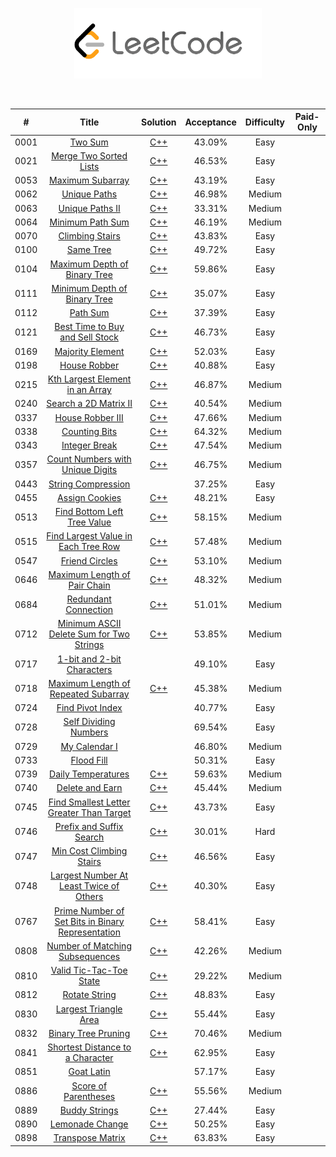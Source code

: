 <p align="center"><img width="300" src="https://raw.githubusercontent.com/ZhaoxiZhang/LeetCodeCrawler/master/pictures/site-logo.png"></p>

<p align="center">
    <img src="https://img.shields.io/badge/52/1019-Solved/Total-blue.svg" alt="">
    <img src="https://img.shields.io/badge/Easy-28-green.svg" alt="">
    <img src="https://img.shields.io/badge/Medium-23-orange.svg" alt="">
    <img src="https://img.shields.io/badge/Hard-1-red.svg" alt="">
</p>

| # | Title | Solution | Acceptance | Difficulty | Paid-Only
|:--:|:-----:|:---------:|:----:|:----:|:----:|
| 0001 | [Two Sum](solutions/0001.two-sum/two-sum.md) | [C++](solutions/0001.two-sum/two-sum.cpp)  | 43.09% | Easy |   |
| 0021 | [Merge Two Sorted Lists](solutions/0021.merge-two-sorted-lists/merge-two-sorted-lists.md) | [C++](solutions/0021.merge-two-sorted-lists/merge-two-sorted-lists.cpp)  | 46.53% | Easy |   |
| 0053 | [Maximum Subarray](solutions/0053.maximum-subarray/maximum-subarray.md) | [C++](solutions/0053.maximum-subarray/maximum-subarray.cpp)  | 43.19% | Easy |   |
| 0062 | [Unique Paths](solutions/0062.unique-paths/unique-paths.md) | [C++](solutions/0062.unique-paths/unique-paths.cpp)  | 46.98% | Medium |   |
| 0063 | [Unique Paths II](solutions/0063.unique-paths-ii/unique-paths-ii.md) | [C++](solutions/0063.unique-paths-ii/unique-paths-ii.cpp)  | 33.31% | Medium |   |
| 0064 | [Minimum Path Sum](solutions/0064.minimum-path-sum/minimum-path-sum.md) | [C++](solutions/0064.minimum-path-sum/minimum-path-sum.cpp)  | 46.19% | Medium |   |
| 0070 | [Climbing Stairs](solutions/0070.climbing-stairs/climbing-stairs.md) | [C++](solutions/0070.climbing-stairs/climbing-stairs.cpp)  | 43.83% | Easy |   |
| 0100 | [Same Tree](solutions/0100.same-tree/same-tree.md) | [C++](solutions/0100.same-tree/same-tree.cpp)  | 49.72% | Easy |   |
| 0104 | [Maximum Depth of Binary Tree](solutions/0104.maximum-depth-of-binary-tree/maximum-depth-of-binary-tree.md) | [C++](solutions/0104.maximum-depth-of-binary-tree/maximum-depth-of-binary-tree.cpp)  | 59.86% | Easy |   |
| 0111 | [Minimum Depth of Binary Tree](solutions/0111.minimum-depth-of-binary-tree/minimum-depth-of-binary-tree.md) | [C++](solutions/0111.minimum-depth-of-binary-tree/minimum-depth-of-binary-tree.cpp)  | 35.07% | Easy |   |
| 0112 | [Path Sum](solutions/0112.path-sum/path-sum.md) | [C++](solutions/0112.path-sum/path-sum.cpp)  | 37.39% | Easy |   |
| 0121 | [Best Time to Buy and Sell Stock](solutions/0121.best-time-to-buy-and-sell-stock/best-time-to-buy-and-sell-stock.md) | [C++](solutions/0121.best-time-to-buy-and-sell-stock/best-time-to-buy-and-sell-stock.cpp)  | 46.73% | Easy |   |
| 0169 | [Majority Element](solutions/0169.majority-element/majority-element.md) | [C++](solutions/0169.majority-element/majority-element.cpp)  | 52.03% | Easy |   |
| 0198 | [House Robber](solutions/0198.house-robber/house-robber.md) | [C++](solutions/0198.house-robber/house-robber.cpp)  | 40.88% | Easy |   |
| 0215 | [Kth Largest Element in an Array](solutions/0215.kth-largest-element-in-an-array/kth-largest-element-in-an-array.md) | [C++](solutions/0215.kth-largest-element-in-an-array/kth-largest-element-in-an-array.cpp)  | 46.87% | Medium |   |
| 0240 | [Search a 2D Matrix II](solutions/0240.search-a-2d-matrix-ii/search-a-2d-matrix-ii.md) | [C++](solutions/0240.search-a-2d-matrix-ii/search-a-2d-matrix-ii.cpp)  | 40.54% | Medium |   |
| 0337 | [House Robber III](solutions/0337.house-robber-iii/house-robber-iii.md) | [C++](solutions/0337.house-robber-iii/house-robber-iii.cpp)  | 47.66% | Medium |   |
| 0338 | [Counting Bits](solutions/0338.counting-bits/counting-bits.md) | [C++](solutions/0338.counting-bits/counting-bits.cpp)  | 64.32% | Medium |   |
| 0343 | [Integer Break](solutions/0343.integer-break/integer-break.md) | [C++](solutions/0343.integer-break/integer-break.cpp)  | 47.54% | Medium |   |
| 0357 | [Count Numbers with Unique Digits](solutions/0357.count-numbers-with-unique-digits/count-numbers-with-unique-digits.md) | [C++](solutions/0357.count-numbers-with-unique-digits/count-numbers-with-unique-digits.cpp)  | 46.75% | Medium |   |
| 0443 | [String Compression](solutions/0443.string-compression/string-compression.md) |  | 37.25% | Easy |   |
| 0455 | [Assign Cookies](solutions/0455.assign-cookies/assign-cookies.md) | [C++](solutions/0455.assign-cookies/assign-cookies.cpp)  | 48.21% | Easy |   |
| 0513 | [Find Bottom Left Tree Value](solutions/0513.find-bottom-left-tree-value/find-bottom-left-tree-value.md) | [C++](solutions/0513.find-bottom-left-tree-value/find-bottom-left-tree-value.cpp)  | 58.15% | Medium |   |
| 0515 | [Find Largest Value in Each Tree Row](solutions/0515.find-largest-value-in-each-tree-row/find-largest-value-in-each-tree-row.md) | [C++](solutions/0515.find-largest-value-in-each-tree-row/find-largest-value-in-each-tree-row.cpp)  | 57.48% | Medium |   |
| 0547 | [Friend Circles](solutions/0547.friend-circles/friend-circles.md) | [C++](solutions/0547.friend-circles/friend-circles.cpp)  | 53.10% | Medium |   |
| 0646 | [Maximum Length of Pair Chain](solutions/0646.maximum-length-of-pair-chain/maximum-length-of-pair-chain.md) | [C++](solutions/0646.maximum-length-of-pair-chain/maximum-length-of-pair-chain.cpp)  | 48.32% | Medium |   |
| 0684 | [Redundant Connection](solutions/0684.redundant-connection/redundant-connection.md) | [C++](solutions/0684.redundant-connection/redundant-connection.cpp)  | 51.01% | Medium |   |
| 0712 | [Minimum ASCII Delete Sum for Two Strings](solutions/0712.minimum-ascii-delete-sum-for-two-strings/minimum-ascii-delete-sum-for-two-strings.md) | [C++](solutions/0712.minimum-ascii-delete-sum-for-two-strings/minimum-ascii-delete-sum-for-two-strings.cpp)  | 53.85% | Medium |   |
| 0717 | [1-bit and 2-bit Characters](solutions/0717.1-bit-and-2-bit-characters/1-bit-and-2-bit-characters.md) |  | 49.10% | Easy |   |
| 0718 | [Maximum Length of Repeated Subarray](solutions/0718.maximum-length-of-repeated-subarray/maximum-length-of-repeated-subarray.md) | [C++](solutions/0718.maximum-length-of-repeated-subarray/maximum-length-of-repeated-subarray.cpp)  | 45.38% | Medium |   |
| 0724 | [Find Pivot Index](solutions/0724.find-pivot-index/find-pivot-index.md) |  | 40.77% | Easy |   |
| 0728 | [Self Dividing Numbers](solutions/0728.self-dividing-numbers/self-dividing-numbers.md) |  | 69.54% | Easy |   |
| 0729 | [My Calendar I](solutions/0729.my-calendar-i/my-calendar-i.md) |  | 46.80% | Medium |   |
| 0733 | [Flood Fill](solutions/0733.flood-fill/flood-fill.md) |  | 50.31% | Easy |   |
| 0739 | [Daily Temperatures](solutions/0739.daily-temperatures/daily-temperatures.md) | [C++](solutions/0739.daily-temperatures/daily-temperatures.cpp)  | 59.63% | Medium |   |
| 0740 | [Delete and Earn](solutions/0740.delete-and-earn/delete-and-earn.md) | [C++](solutions/0740.delete-and-earn/delete-and-earn.cpp)  | 45.44% | Medium |   |
| 0745 | [Find Smallest Letter Greater Than Target](solutions/0745.find-smallest-letter-greater-than-target/find-smallest-letter-greater-than-target.md) | [C++](solutions/0745.find-smallest-letter-greater-than-target/find-smallest-letter-greater-than-target.cpp)  | 43.73% | Easy |   |
| 0746 | [Prefix and Suffix Search](solutions/0746.prefix-and-suffix-search/prefix-and-suffix-search.md) | [C++](solutions/0746.prefix-and-suffix-search/prefix-and-suffix-search.cpp)  | 30.01% | Hard |   |
| 0747 | [Min Cost Climbing Stairs](solutions/0747.min-cost-climbing-stairs/min-cost-climbing-stairs.md) | [C++](solutions/0747.min-cost-climbing-stairs/min-cost-climbing-stairs.cpp)  | 46.56% | Easy |   |
| 0748 | [Largest Number At Least Twice of Others](solutions/0748.largest-number-at-least-twice-of-others/largest-number-at-least-twice-of-others.md) | [C++](solutions/0748.largest-number-at-least-twice-of-others/largest-number-at-least-twice-of-others.cpp)  | 40.30% | Easy |   |
| 0767 | [Prime Number of Set Bits in Binary Representation](solutions/0767.prime-number-of-set-bits-in-binary-representation/prime-number-of-set-bits-in-binary-representation.md) | [C++](solutions/0767.prime-number-of-set-bits-in-binary-representation/prime-number-of-set-bits-in-binary-representation.cpp)  | 58.41% | Easy |   |
| 0808 | [Number of Matching Subsequences](solutions/0808.number-of-matching-subsequences/number-of-matching-subsequences.md) | [C++](solutions/0808.number-of-matching-subsequences/number-of-matching-subsequences.cpp)  | 42.26% | Medium |   |
| 0810 | [Valid Tic-Tac-Toe State](solutions/0810.valid-tic-tac-toe-state/valid-tic-tac-toe-state.md) | [C++](solutions/0810.valid-tic-tac-toe-state/valid-tic-tac-toe-state.cpp)  | 29.22% | Medium |   |
| 0812 | [Rotate String](solutions/0812.rotate-string/rotate-string.md) | [C++](solutions/0812.rotate-string/rotate-string.cpp)  | 48.83% | Easy |   |
| 0830 | [Largest Triangle Area](solutions/0830.largest-triangle-area/largest-triangle-area.md) | [C++](solutions/0830.largest-triangle-area/largest-triangle-area.cpp)  | 55.44% | Easy |   |
| 0832 | [Binary Tree Pruning](solutions/0832.binary-tree-pruning/binary-tree-pruning.md) | [C++](solutions/0832.binary-tree-pruning/binary-tree-pruning.cpp)  | 70.46% | Medium |   |
| 0841 | [Shortest Distance to a Character](solutions/0841.shortest-distance-to-a-character/shortest-distance-to-a-character.md) | [C++](solutions/0841.shortest-distance-to-a-character/shortest-distance-to-a-character.cpp)  | 62.95% | Easy |   |
| 0851 | [Goat Latin](solutions/0851.goat-latin/goat-latin.md) |  | 57.17% | Easy |   |
| 0886 | [Score of Parentheses](solutions/0886.score-of-parentheses/score-of-parentheses.md) | [C++](solutions/0886.score-of-parentheses/score-of-parentheses.cpp)  | 55.56% | Medium |   |
| 0889 | [Buddy Strings](solutions/0889.buddy-strings/buddy-strings.md) | [C++](solutions/0889.buddy-strings/buddy-strings.cpp)  | 27.44% | Easy |   |
| 0890 | [Lemonade Change](solutions/0890.lemonade-change/lemonade-change.md) | [C++](solutions/0890.lemonade-change/lemonade-change.cpp)  | 50.25% | Easy |   |
| 0898 | [Transpose Matrix](solutions/0898.transpose-matrix/transpose-matrix.md) | [C++](solutions/0898.transpose-matrix/transpose-matrix.cpp)  | 63.83% | Easy |   |
